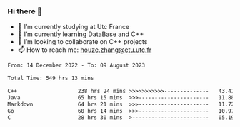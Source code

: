 ### Hi there 👋
- 🔭 I’m currently studying at Utc France
- 🌱 I’m currently learning DataBase and C++
- 👯 I’m looking to collaborate on C++ projects
- 📫 How to reach me: houze.zhang@etu.utc.fr

<!--START_SECTION:waka-->

```txt
From: 14 December 2022 - To: 09 August 2023

Total Time: 549 hrs 13 mins

C++                   238 hrs 24 mins >>>>>>>>>>>--------------   43.41 %
Java                  65 hrs 15 mins  >>>----------------------   11.88 %
Markdown              64 hrs 21 mins  >>>----------------------   11.72 %
Go                    60 hrs 14 mins  >>>----------------------   10.97 %
C                     28 hrs 30 mins  >------------------------   05.19 %
```

<!--END_SECTION:waka-->
